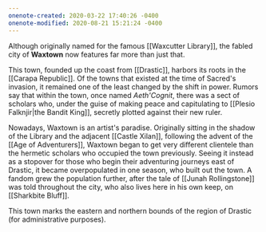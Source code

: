 ```yaml
---
onenote-created: 2020-03-22 17:40:26 -0400
onenote-modified: 2020-08-21 15:21:24 -0400
---
```


Although originally named for the famous [[Waxcutter Library]], the fabled city of **Waxtown** now features far more than just that.

This town, founded up the coast from [[Drastic]], harbors its roots in the [[Carapa Republic]]. Of the towns that existed at the time of Sacred's invasion, it remained one of the least changed by the shift in power. Rumors say that within the town, once named *Aeth'Cognit*, there was a sect of scholars who, under the guise of making peace and capitulating to [[Plesio Falknjir|the Bandit King]], secretly plotted against their new ruler.

Nowadays, Waxtown is an artist's paradise. Originally sitting in the shadow of the Library and the adjacent [[Castle Xilan]], following the advent of the [[Age of Adventurers]], Waxtown began to get very different clientele than the hermetic scholars who occupied the town previously. Seeing it instead as a stopover for those who begin their adventuring journeys east of Drastic, it became overpopulated in one season, who built out the town. A fandom grew the population further, after the tale of [[Junah Rollingstone]] was told throughout the city, who also lives here in his own keep, on [[Sharkbite Bluff]].

This town marks the eastern and northern bounds of the region of Drastic (for administrative purposes).
